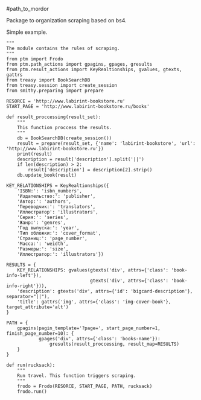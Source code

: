 #path_to_mordor

Package to organization scraping based on bs4.

Simple example.

<!-- language: lang-py -->
    """
    The module contains the rules of scraping.
    """
    from ptm import Frodo
    from ptm.path_actions import gpagins, gpages, gresults
    from ptm.result_actions import KeyRealtionships, gvalues, gtexts, gattrs
    from treasy import BookSearchDB
    from treasy.session import create_session
    from smithy.preparing import prepare

    RESORCE = 'http://www.labirint-bookstore.ru'
    START_PAGE = 'http://www.labirint-bookstore.ru/books'

    def result_proccessing(result_set):
        """
        This function proccess the results.
        """
        db = BookSearchDB(create_session())
        result = prepare(result_set, {'name': 'labirint-bookstore', 'url': 'http://www.labirint-bookstore.ru'})
        print(result)
        description = result['description'].split('||')
        if len(description) > 2:
            result['description'] = description[2].strip()
        db.update_book(result)

    KEY_RELATIONSHIPS = KeyRealtionships({
        'ISBN:': 'isbn_numbers',
        'Издательство:': 'publisher',
        'Автор:': 'authors',
        'Переводчик:': 'translators',
        'Иллюстратор': 'illustrators',
        'Серия:': 'series',
        'Жанр:': 'genres',
        'Год выпуска:': 'year',
        'Тип обложки:': 'cover_format',
        'Страниц:': 'page_number',
        'Масса:': 'weidth',
        'Размеры:': 'size',
        'Иллюстратор:': 'illustrators'})

    RESULTS = {
        KEY_RELATIONSHIPS: gvalues(gtexts('div', attrs={'class': 'book-info-left'}),
                                   gtexts('div', attrs={'class': 'book-info-right'})),
        'description': gtexts('div', attrs={'id': 'bigcard-description'}, separator="||"),
        'title': gattrs('img', attrs={'class': 'img-cover-book'}, target_attribute='alt')
    }

    PATH = {
        gpagins(pagin_template='?page=', start_page_number=1, finish_page_number=10): {
                gpages('div', attrs={'class': 'books-name'}):
                    gresults(result_proccessing, result_map=RESULTS)
        }
    }

    def run(rucksack):
        """
        Run travel. This function triggers scraping.
        """
        frodo = Frodo(RESORCE, START_PAGE, PATH, rucksack)
        frodo.run()
